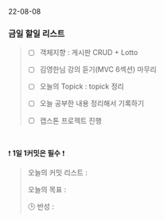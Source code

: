22-08-08
### 금일 할일 리스트


> - [ ]  객체지향 : 게시판 CRUD + Lotto 
>
> - [ ]  김영한님 강의 듣기(MVC 6섹션) 마무리
>
> - [ ]  오늘의 Topick : topick 정리
>
> - [ ]  오늘 공부한 내용 정리해서 기록하기
>
> - [ ] 캡스톤 프로젝트 진행

<br/>

❗ **1일 1커밋은 필수** ❗
> 오늘의 커밋 리스트 : 
>
> 오늘의 목표  : 
>
> 🕒 반성 :
>
>

<br/>